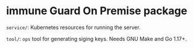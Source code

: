immune Guard On Premise package
===============================

`service/`: Kubernetes resources for running the server.

`tool/`: `ops` tool for generating siging keys. Needs GNU Make and Go 1.17+.
